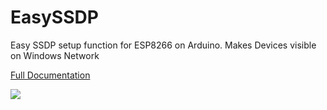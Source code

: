 # EasySSDP
Easy SSDP setup function for ESP8266 on Arduino. Makes Devices visible on Windows Network

[Full Documentation](http://ryandowning.net/EasySSDP)

![](http://ryandowning.net/EasySSDP/img/windowsnetwork.png)


